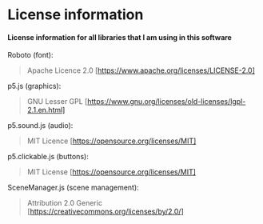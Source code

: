 # License information

#### License information for all libraries that I am using in this software

Roboto (font):

> Apache Licence 2.0 [https://www.apache.org/licenses/LICENSE-2.0]

p5.js (graphics):

> GNU Lesser GPL [https://www.gnu.org/licenses/old-licenses/lgpl-2.1.en.html]

p5.sound.js (audio):

> MIT Licence [https://opensource.org/licenses/MIT]

p5.clickable.js (buttons):

> MIT License [https://opensource.org/licenses/MIT]

SceneManager.js (scene management):

> Attribution 2.0 Generic [https://creativecommons.org/licenses/by/2.0/]
